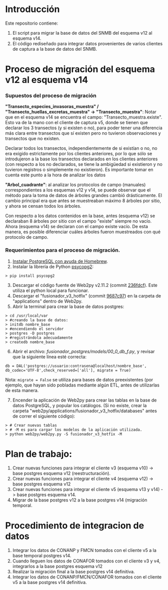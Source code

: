 # Introducción

Este repositorio contiene:
1. El script para migrar la base de datos del SNMB del esquema v12 al esquema v14.
2. El código rediseñado para integrar datos provenientes de varios clientes de captura a la base de datos del SNMB.

#  Proceso de migración del esquema v12 al esquema v14

### Supuestos del proceso de migración

__"Transecto_especies_invasoras_muestra" / "Transecto_huellas_excretas_muestra" -> "Transecto_muestra"__: Notar que en el esquema v14 se encuentra el campo: "Transecto_muestra.existe". Esto va de la mano con el cliente de captura v5, donde se tienen que declarar los 3 transectos (y si existen o no), para poder tener una diferencia más clara entre transectos que sí existen pero no tuvieron observaciones y transectos que no existen.

Declarar todos los transectos, independientemente de si existían o no, no era exigido estrictamente por los clientes  anteriores, por lo que sólo se introdujeron a la base los transectos declarados en los clientes anteriores (con respecto a los
no declarados, se tiene la ambigüedad si existieron y no tuvieron registros o simplemente no existieron). Es importante tomar en cuenta este punto a la hora de analizar los datos

__"Arbol_cuadrante"__: al analizar los protocolos de campo (manuales) correspondientes a los esquemas v12 y v14, se puede observar que el método para la toma de datos de árboles grandes cambió drásticamente. El cambio principal era que antes se muestreaban máximo 8 árboles por sitio, y ahora se censan todos los árboles.

Con respecto a los datos contenidos en la base, antes (esquema v12) se declaraban 8 árboles por sitio con el campo "existe" siempre no vacío. Ahora (esquema v14) se declaran con el campo existe vacío. De esta manera, es posible diferenciar cuáles árboles fueron muestreados con qué protocolo de campo.

### Requerimientos para el proceso de migración.

1. [Instalar PostgreSQL con ayuda de Homebrew](https://marcinkubala.wordpress.com/2013/11/11/postgresql-on-os-x-mavericks/).
2. Instalar la librería de Python [psycopg2](http://initd.org/psycopg/):
```
> pip install psycopg2
```

3. Descargar el código fuente de Web2py v2.11.2 (commit [236fdcf](https://github.com/web2py/web2py/commit/236fdcfafc60436c23d0ed5ce6e04eb1e1cde4b1)). Este utiliza el python local para funcionar.
4. Descargar el "fusionador_v3_hotfix" (commit [9687c97](https://github.com/fpardourrutia/fusionador_snmb/commit/9687c9764d2430f7bd153aa3b1688058742b5bb6)) en la carpeta de "applications" dentro de Web2py.
5. Abrir la terminal para crear la base de datos postgres:
```
> cd /usr/local/var
> #creando la base de datos:
> initdb nombre_base
> #encendiendo el servidor
> postgres -D postgres
> #registrándola adecuadamente
> createdb nombre_base
```
6. Abrir el archivo: *fusionador_postgres/models/00_0_db_f.py*, y revisar que la siguiente línea esté correcta:
```
db = DAL('postgres://usuario:contrasena@localhost/nombre_base', db_codec='UTF-8',check_reserved=['all'], migrate = True)
```
Nota: `migrate = False` se utiliza para bases de datos preexistentes (por ejemplo, que hayan sido pobladas mediante algún ETL,
antes de utilizarlas de esta manera.

7. Encender la aplicación de Web2py para crear las tablas en la base de datos PostgreSQL, y popular los catálogos. (Si no existe, crear la carpeta "web2py/applications/fusionador_v3_hotfix/databases" antes de correr el siguiente código):

```
> # Crear nuevas tablas
> # -M es para cargar los modelos de la aplicación utilizada.
> python web2py/web2py.py -S fusionador_v3_hotfix -M

```

# Plan de trabajo:

1. Crear nuevas funciones para integrar el cliente v3 (esquema v10) -> base postgres esquema v12 (reestructuración).
2. Crear nuevas funciones para integrar el cliente v4 (esquema v12) -> base postgres esquema v12
3. Crear nuevas funciones para integrar el cliente v5 (esquema v13 y v14) -> base postgres esquema v14.
4. Migrar de la base postgres v12 a la base postgres v14 (migración temporal.

# Procedimiento de integracion de datos

1. Integrar los datos de CONANP y FMCN tomados con el cliente v5 a la base temporal postgres v14.
2. Cuando lleguen los datos de CONAFOR tomados con el cliente v3 y v4, integrarlos a la base postgres esquema v12
3. Realizar la migración final a la base postgres v14 definitiva.
4. Integrar los datos de CONANP/FMCN/CONAFOR tomados con el cliente v5 a la base postgres v14 definitiva.


